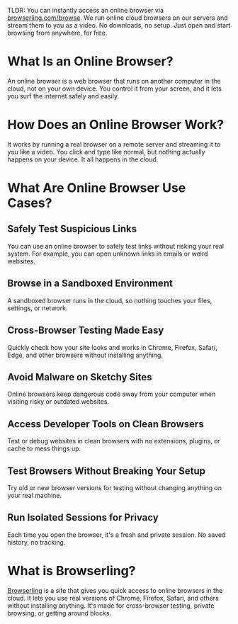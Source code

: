TLDR: You can instantly access an online browser via [browserling.com/browse](https://www.browserling.com/browse). We run online cloud browsers on our servers and stream them to you as a video. No downloads, no setup. Just open and start browsing from anywhere, for free.

# What Is an Online Browser?

An online browser is a web browser that runs on another computer in the cloud, not on your own device. You control it from your screen, and it lets you surf the internet safely and easily.

# How Does an Online Browser Work?

It works by running a real browser on a remote server and streaming it to you like a video. You click and type like normal, but nothing actually happens on your device. It all happens in the cloud.

# What Are Online Browser Use Cases?

## Safely Test Suspicious Links

You can use an online browser to safely test links without risking your real system. For example, you can open unknown links in emails or weird websites.

## Browse in a Sandboxed Environment

A sandboxed browser runs in the cloud, so nothing touches your files, settings, or network.

## Cross-Browser Testing Made Easy

Quickly check how your site looks and works in Chrome, Firefox, Safari, Edge, and other browsers without installing anything.

## Avoid Malware on Sketchy Sites

Online browsers keep dangerous code away from your computer when visiting risky or outdated websites.

## Access Developer Tools on Clean Browsers

Test or debug websites in clean browsers with no extensions, plugins, or cache to mess things up.

## Test Browsers Without Breaking Your Setup

Try old or new browser versions for testing without changing anything on your real machine.

##  Run Isolated Sessions for Privacy

Each time you open the browser, it's a fresh and private session. No saved history, no tracking.

# What is Browserling?

[Browserling](https://www.browserling.com/browse) is a site that gives you quick access to online browsers in the cloud. It lets you use real versions of Chrome, Firefox, Safari, and others without installing anything. It's made for cross-browser testing, private browsing, or getting around blocks.
